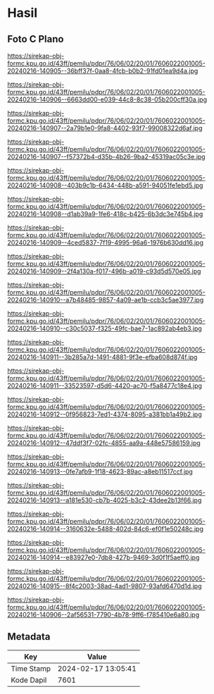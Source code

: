 # Hasil

## Foto C Plano

https://sirekap-obj-formc.kpu.go.id/43ff/pemilu/pdpr/76/06/02/20/01/7606022001005-20240216-140905--36bff37f-0aa8-4fcb-b0b2-91fd01ea9d4a.jpg

https://sirekap-obj-formc.kpu.go.id/43ff/pemilu/pdpr/76/06/02/20/01/7606022001005-20240216-140906--6663dd00-e039-44c8-8c38-05b200cff30a.jpg

https://sirekap-obj-formc.kpu.go.id/43ff/pemilu/pdpr/76/06/02/20/01/7606022001005-20240216-140907--2a79b1e0-9fa8-4402-93f7-99008322d6af.jpg

https://sirekap-obj-formc.kpu.go.id/43ff/pemilu/pdpr/76/06/02/20/01/7606022001005-20240216-140907--f57372b4-d35b-4b26-9ba2-45319ac05c3e.jpg

https://sirekap-obj-formc.kpu.go.id/43ff/pemilu/pdpr/76/06/02/20/01/7606022001005-20240216-140908--403b9c1b-6434-448b-a591-94051fe1ebd5.jpg

https://sirekap-obj-formc.kpu.go.id/43ff/pemilu/pdpr/76/06/02/20/01/7606022001005-20240216-140908--d1ab39a9-1fe6-418c-b425-6b3dc3e745b4.jpg

https://sirekap-obj-formc.kpu.go.id/43ff/pemilu/pdpr/76/06/02/20/01/7606022001005-20240216-140909--4ced5837-7f19-4995-96a6-1976b630dd16.jpg

https://sirekap-obj-formc.kpu.go.id/43ff/pemilu/pdpr/76/06/02/20/01/7606022001005-20240216-140909--2f4a130a-f017-496b-a019-c93d5d570e05.jpg

https://sirekap-obj-formc.kpu.go.id/43ff/pemilu/pdpr/76/06/02/20/01/7606022001005-20240216-140910--a7b48485-9857-4a09-ae1b-ccb3c5ae3977.jpg

https://sirekap-obj-formc.kpu.go.id/43ff/pemilu/pdpr/76/06/02/20/01/7606022001005-20240216-140910--c30c5037-f325-49fc-bae7-1ac892ab4eb3.jpg

https://sirekap-obj-formc.kpu.go.id/43ff/pemilu/pdpr/76/06/02/20/01/7606022001005-20240216-140911--3b285a7d-1491-4881-9f3e-efba608d874f.jpg

https://sirekap-obj-formc.kpu.go.id/43ff/pemilu/pdpr/76/06/02/20/01/7606022001005-20240216-140911--33523597-d5d6-4420-ac70-f5a8477c18e4.jpg

https://sirekap-obj-formc.kpu.go.id/43ff/pemilu/pdpr/76/06/02/20/01/7606022001005-20240216-140912--0f956823-7ed1-4374-8095-a381bb1a49b2.jpg

https://sirekap-obj-formc.kpu.go.id/43ff/pemilu/pdpr/76/06/02/20/01/7606022001005-20240216-140912--47ddf3f7-02fc-4855-aa9a-448e57586159.jpg

https://sirekap-obj-formc.kpu.go.id/43ff/pemilu/pdpr/76/06/02/20/01/7606022001005-20240216-140913--0fe7afb9-1f18-4623-89ac-a8eb11517ccf.jpg

https://sirekap-obj-formc.kpu.go.id/43ff/pemilu/pdpr/76/06/02/20/01/7606022001005-20240216-140913--a181e530-cb7b-4025-b3c2-43dee2b13f66.jpg

https://sirekap-obj-formc.kpu.go.id/43ff/pemilu/pdpr/76/06/02/20/01/7606022001005-20240216-140914--3160632e-5488-402d-84c6-ef0f1e50248c.jpg

https://sirekap-obj-formc.kpu.go.id/43ff/pemilu/pdpr/76/06/02/20/01/7606022001005-20240216-140914--e83927e0-7db8-427b-9469-3d0f1f5aeff0.jpg

https://sirekap-obj-formc.kpu.go.id/43ff/pemilu/pdpr/76/06/02/20/01/7606022001005-20240216-140915--8f4c2003-38ad-4ad1-9807-93afd6470d1d.jpg

https://sirekap-obj-formc.kpu.go.id/43ff/pemilu/pdpr/76/06/02/20/01/7606022001005-20240216-140906--2af56531-7790-4b78-9ff6-f785410e6a80.jpg


## Metadata

| Key        | Value               |
| ---------- | ------------------- |
| Time Stamp | 2024-02-17 13:05:41 |
| Kode Dapil | 7601                |



